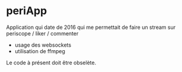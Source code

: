 # periApp
Application qui date de 2016 qui me permettait de faire un stream sur periscope / liker / commenter

- usage des websockets
- utilisation de ffmpeg 

Le code à présent doit être obselète.
